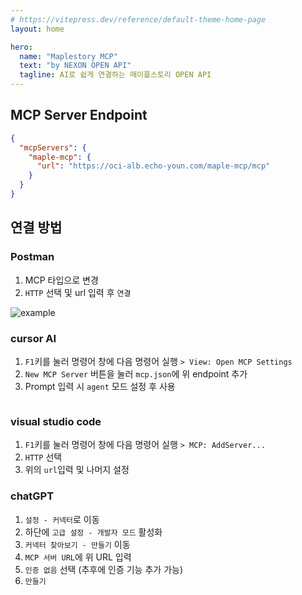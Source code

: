 ```yaml
---
# https://vitepress.dev/reference/default-theme-home-page
layout: home

hero:
  name: "Maplestory MCP"
  text: "by NEXON OPEN API"
  tagline: AI로 쉽게 연결하는 메이플스토리 OPEN API
---
```


## MCP Server Endpoint

```json
{
  "mcpServers": {
    "maple-mcp": {
      "url": "https://oci-alb.echo-youn.com/maple-mcp/mcp"
    }
  }
}
```

## 연결 방법

### Postman
1. MCP 타입으로 변경
2. `HTTP` 선택 및 url 입력 후 `연결`

<img src="/postman-example.png" alt="example">

### cursor AI
1. `F1`키를 눌러 명령어 창에 다음 명령어 실행 `> View: Open MCP Settings`
2. `New MCP Server` 버튼을 눌러 `mcp.json`에 위 endpoint 추가
3. Prompt 입력 시 `agent` 모드 설정 후 사용

<img src="/agent-example.png" alt="">

### visual studio code
1. `F1`키를 눌러 명령어 창에 다음 명령어 실행 `> MCP: AddServer...`
2. `HTTP` 선택
3. 위의 `url`입력 및 나머지 설정


### chatGPT
1. `설정 - 커넥터`로 이동
2. 하단에 `고급 설정 - 개발자 모드` 활성화
3. `커넥터 찾아보기 - 만들기` 이동
4. `MCP 서버 URL`에 위 URL 입력
5. `인증 없음` 선택 (추후에 인증 기능 추가 가능)
6. `만들기`

<script client type="text/javascript" src="https://openapi.nexon.com/js/analytics.js?app_id=237485" async></script>

